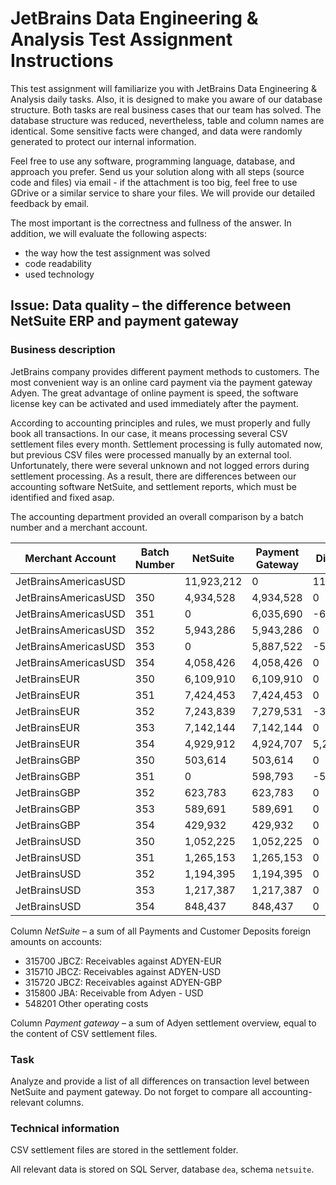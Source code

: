 # JetBrains Data Engineering & Analysis Test Assignment Instructions

This test assignment will familiarize you with JetBrains Data Engineering & Analysis daily tasks. Also, it is designed to make you aware of our database structure. Both tasks are real business cases that our team has solved. The database structure was reduced, nevertheless, table and column names are identical. Some sensitive facts were changed, and data were randomly generated to protect our internal information.

Feel free to use any software, programming language, database, and approach you prefer. Send us your solution along with all steps (source code and files) via email - if the attachment is too big, feel free to use GDrive or a similar service to share your files. We will provide our detailed feedback by email.

The most important is the correctness and fullness of the answer. In addition, we will evaluate the following aspects:
* the way how the test assignment was solved
* code readability
* used technology

## Issue: Data quality – the difference between NetSuite ERP and payment gateway
### Business description
JetBrains company provides different payment methods to customers. The most convenient way is an online card payment via the payment gateway Adyen. The great advantage of online payment is speed, the software license key can be activated and used immediately after the payment.

According to accounting principles and rules, we must properly and fully book all transactions. In our case, it means processing several CSV settlement files every month. Settlement processing is fully automated now, but previous CSV files were processed manually by an external tool. Unfortunately, there were several unknown and not logged errors during settlement processing. As a result, there are differences between our accounting software NetSuite, and settlement reports, which must be identified and fixed asap.

The accounting department provided an overall comparison by a batch number and a merchant account. 

|Merchant Account|Batch Number|NetSuite|Payment Gateway|Difference|
| ------------- | ------ | ------ | ------ | ------ |
|JetBrainsAmericasUSD||11,923,212|0|11,923,212|
|JetBrainsAmericasUSD|350|4,934,528|4,934,528|0|
|JetBrainsAmericasUSD|351|0|6,035,690|-6,035,690|
|JetBrainsAmericasUSD|352|5,943,286|5,943,286|0|
|JetBrainsAmericasUSD|353|0|5,887,522|-5,887,522|
|JetBrainsAmericasUSD|354|4,058,426|4,058,426|0|
|JetBrainsEUR|350|6,109,910|6,109,910|0|
|JetBrainsEUR|351|7,424,453|7,424,453|0|
|JetBrainsEUR|352|7,243,839|7,279,531|-35,692|
|JetBrainsEUR|353|7,142,144|7,142,144|0|
|JetBrainsEUR|354|4,929,912|4,924,707|5,205|
|JetBrainsGBP|350|503,614|503,614|0|
|JetBrainsGBP|351|0|598,793|-598,793|
|JetBrainsGBP|352|623,783|623,783|0|
|JetBrainsGBP|353|589,691|589,691|0|
|JetBrainsGBP|354|429,932|429,932|0|
|JetBrainsUSD|350|1,052,225|1,052,225|0|
|JetBrainsUSD|351|1,265,153|1,265,153|0|
|JetBrainsUSD|352|1,194,395|1,194,395|0|
|JetBrainsUSD|353|1,217,387|1,217,387|0|
|JetBrainsUSD|354|848,437|848,437|0|

Column *NetSuite* – a sum of all Payments and Customer Deposits foreign amounts on accounts:
* 315700 JBCZ: Receivables against ADYEN-EUR
* 315710 JBCZ: Receivables against ADYEN-USD
* 315720 JBCZ: Receivables against ADYEN-GBP
* 315800 JBA: Receivable from Adyen - USD
* 548201 Other operating costs

Column *Payment gateway* – a sum of Adyen settlement overview, equal to the content of CSV settlement files.
### Task
Analyze and provide a list of all differences on transaction level between NetSuite and payment gateway. Do not forget to compare all accounting-relevant columns.

### Technical information
CSV settlement files are stored in the settlement folder.

All relevant data is stored on SQL Server, database `dea`, schema `netsuite`.

